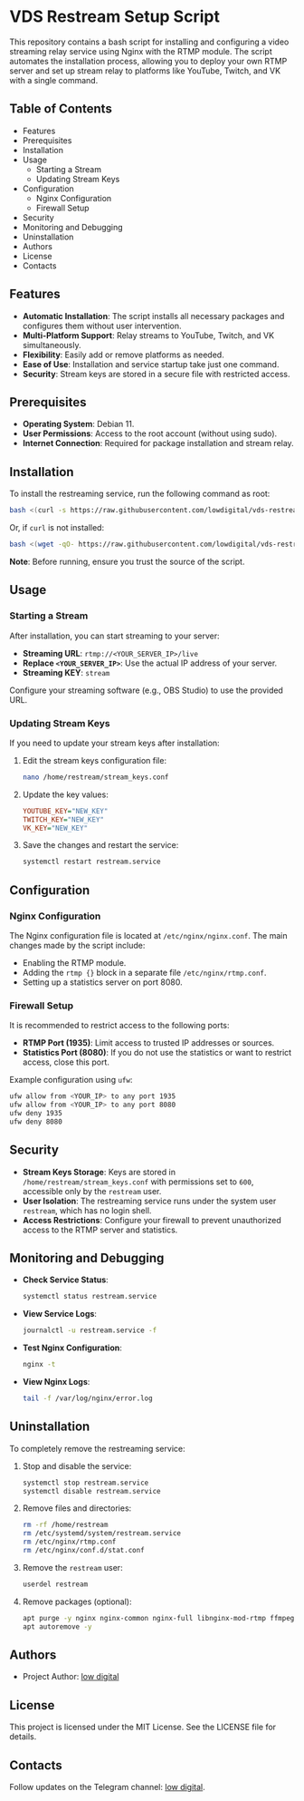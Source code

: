 # VDS Restream Setup Script

This repository contains a bash script for installing and configuring a video streaming relay service using Nginx with the RTMP module. The script automates the installation process, allowing you to deploy your own RTMP server and set up stream relay to platforms like YouTube, Twitch, and VK with a single command.

## Table of Contents
- Features
- Prerequisites
- Installation
- Usage
    - Starting a Stream
    - Updating Stream Keys
- Configuration
    - Nginx Configuration
    - Firewall Setup
- Security
- Monitoring and Debugging
- Uninstallation
- Authors
- License
- Contacts

## Features
- **Automatic Installation**: The script installs all necessary packages and configures them without user intervention.
- **Multi-Platform Support**: Relay streams to YouTube, Twitch, and VK simultaneously.
- **Flexibility**: Easily add or remove platforms as needed.
- **Ease of Use**: Installation and service startup take just one command.
- **Security**: Stream keys are stored in a secure file with restricted access.

## Prerequisites
- **Operating System**: Debian 11.
- **User Permissions**: Access to the root account (without using sudo).
- **Internet Connection**: Required for package installation and stream relay.

## Installation
To install the restreaming service, run the following command as root:

```bash
bash <(curl -s https://raw.githubusercontent.com/lowdigital/vds-restream/main/vds-restream.sh)
```

Or, if `curl` is not installed:

```bash
bash <(wget -qO- https://raw.githubusercontent.com/lowdigital/vds-restream/main/vds-restream.sh)
```

**Note**: Before running, ensure you trust the source of the script.

## Usage

### Starting a Stream
After installation, you can start streaming to your server:

- **Streaming URL**: `rtmp://<YOUR_SERVER_IP>/live`
- **Replace `<YOUR_SERVER_IP>`**: Use the actual IP address of your server.
- **Streaming KEY**: `stream`

Configure your streaming software (e.g., OBS Studio) to use the provided URL.

### Updating Stream Keys
If you need to update your stream keys after installation:

1. Edit the stream keys configuration file:
    ```bash
    nano /home/restream/stream_keys.conf
    ```
2. Update the key values:
    ```ini
    YOUTUBE_KEY="NEW_KEY"
    TWITCH_KEY="NEW_KEY"
    VK_KEY="NEW_KEY"
    ```
3. Save the changes and restart the service:
    ```bash
    systemctl restart restream.service
    ```

## Configuration

### Nginx Configuration
The Nginx configuration file is located at `/etc/nginx/nginx.conf`. The main changes made by the script include:

- Enabling the RTMP module.
- Adding the `rtmp {}` block in a separate file `/etc/nginx/rtmp.conf`.
- Setting up a statistics server on port 8080.

### Firewall Setup
It is recommended to restrict access to the following ports:

- **RTMP Port (1935)**: Limit access to trusted IP addresses or sources.
- **Statistics Port (8080)**: If you do not use the statistics or want to restrict access, close this port.

Example configuration using `ufw`:
```bash
ufw allow from <YOUR_IP> to any port 1935
ufw allow from <YOUR_IP> to any port 8080
ufw deny 1935
ufw deny 8080
```

## Security
- **Stream Keys Storage**: Keys are stored in `/home/restream/stream_keys.conf` with permissions set to `600`, accessible only by the `restream` user.
- **User Isolation**: The restreaming service runs under the system user `restream`, which has no login shell.
- **Access Restrictions**: Configure your firewall to prevent unauthorized access to the RTMP server and statistics.

## Monitoring and Debugging
- **Check Service Status**:
    ```bash
    systemctl status restream.service
    ```

- **View Service Logs**:
    ```bash
    journalctl -u restream.service -f
    ```

- **Test Nginx Configuration**:
    ```bash
    nginx -t
    ```

- **View Nginx Logs**:
    ```bash
    tail -f /var/log/nginx/error.log
    ```

## Uninstallation
To completely remove the restreaming service:

1. Stop and disable the service:
    ```bash
    systemctl stop restream.service
    systemctl disable restream.service
    ```

2. Remove files and directories:
    ```bash
    rm -rf /home/restream
    rm /etc/systemd/system/restream.service
    rm /etc/nginx/rtmp.conf
    rm /etc/nginx/conf.d/stat.conf
    ```

3. Remove the `restream` user:
    ```bash
    userdel restream
    ```

4. Remove packages (optional):
    ```bash
    apt purge -y nginx nginx-common nginx-full libnginx-mod-rtmp ffmpeg
    apt autoremove -y
    ```

## Authors

- Project Author: [low digital](https://t.me/low_digital)

## License

This project is licensed under the MIT License. See the LICENSE file for details.

## Contacts

Follow updates on the Telegram channel: [low digital](https://t.me/low_digital).

